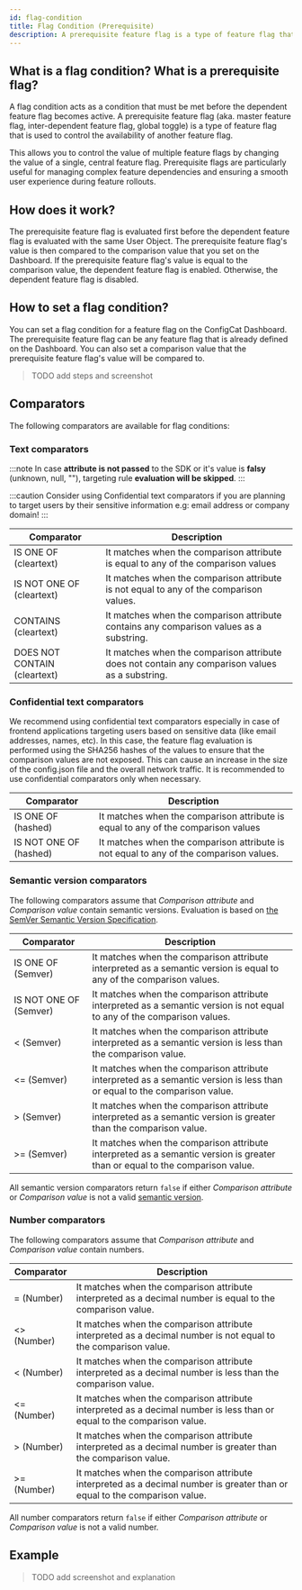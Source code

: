 ```yaml
---
id: flag-condition
title: Flag Condition (Prerequisite)
description: A prerequisite feature flag is a type of feature flag that is used to control the availability of another feature flag.
---
```


## What is a flag condition? What is a prerequisite flag?

A flag condition acts as a condition that must be met before the dependent feature flag becomes active. A prerequisite feature flag (aka. master feature flag, inter-dependent feature flag, global toggle) is a type of feature flag that is used to control the availability of another feature flag. 

This allows you to control the value of multiple feature flags by changing the value of a single, central feature flag. Prerequisite flags are particularly useful for managing complex feature dependencies and ensuring a smooth user experience during feature rollouts.

## How does it work?

The prerequisite feature flag is evaluated first before the dependent feature flag is evaluated with the same User Object. The prerequisite feature flag's value is then compared to the comparison value that you set on the Dashboard. If the prerequisite feature flag's value is equal to the comparison value, the dependent feature flag is enabled. Otherwise, the dependent feature flag is disabled.

## How to set a flag condition?

You can set a flag condition for a feature flag on the ConfigCat Dashboard. The prerequisite feature flag can be any feature flag that is already defined on the Dashboard. You can also set a comparison value that the prerequisite feature flag's value will be compared to.

> TODO add steps and screenshot

## Comparators

The following comparators are available for flag conditions:

### Text comparators

:::note
In case **attribute is not passed** to the SDK or it's value is **falsy** (unknown, null, ""), targeting rule **evaluation will be skipped**.
:::

:::caution
Consider using Confidential text comparators if you are planning to target users by their sensitive information e.g: email address or company domain!
:::

| Comparator                   | Description                                                                                     |
| ---------------------------- | ----------------------------------------------------------------------------------------------- |
| IS ONE OF (cleartext)        | It matches when the comparison attribute is equal to any of the comparison values               |
| IS NOT ONE OF (cleartext)    | It matches when the comparison attribute is not equal to any of the comparison values.          |
| CONTAINS (cleartext)         | It matches when the comparison attribute contains any comparison values as a substring.         |
| DOES NOT CONTAIN (cleartext) | It matches when the comparison attribute does not contain any comparison values as a substring. |

### Confidential text comparators

We recommend using confidential text comparators especially in case of frontend applications targeting users based on sensitive data (like email addresses, names, etc).
In this case, the feature flag evaluation is performed using the SHA256 hashes of the values to ensure that the comparison values are not exposed. This can cause an increase in the size of the config.json file and the overall network traffic. It is recommended to use confidential comparators only when necessary.

| Comparator                      | Description                                                                                |
| ------------------------------- | ------------------------------------------------------------------------------------------ |
| IS ONE OF (hashed)              | It matches when the comparison attribute is equal to any of the comparison values          |
| IS NOT ONE OF (hashed)          | It matches when the comparison attribute is not equal to any of the comparison values.     |

### Semantic version comparators

The following comparators assume that _Comparison attribute_ and _Comparison value_ contain semantic versions.
Evaluation is based on <a target="_blank" href="https://semver.org/">the SemVer Semantic Version Specification</a>.

| Comparator             | Description                                                                                                                  |
| ---------------------- | ---------------------------------------------------------------------------------------------------------------------------- |
| IS ONE OF (Semver)     | It matches when the comparison attribute interpreted as a semantic version is equal to any of the comparison values.         |
| IS NOT ONE OF (Semver) | It matches when the comparison attribute interpreted as a semantic version is not equal to any of the comparison values.     |
| < (Semver)             | It matches when the comparison attribute interpreted as a semantic version is less than the comparison value.                |
| <= (Semver)            | It matches when the comparison attribute interpreted as a semantic version is less than or equal to the comparison value.    |
| \> (Semver)            | It matches when the comparison attribute interpreted as a semantic version is greater than the comparison value.             |
| \>= (Semver)           | It matches when the comparison attribute interpreted as a semantic version is greater than or equal to the comparison value. |

All semantic version comparators return `false` if either _Comparison attribute_ or _Comparison value_ is not a valid <a target="_blank" href="https://semver.org/">semantic version</a>.

### Number comparators

The following comparators assume that _Comparison attribute_ and _Comparison value_ contain numbers.

| Comparator         | Description                                                                                                                |
| ------------------ | -------------------------------------------------------------------------------------------------------------------------- |
| = (Number)         | It matches when the comparison attribute interpreted as a decimal number is equal to the comparison value.                 |
| <&#8203;> (Number) | It matches when the comparison attribute interpreted as a decimal number is not equal to the comparison value.             |
| < (Number)         | It matches when the comparison attribute interpreted as a decimal number is less than the comparison value.                |
| <= (Number)        | It matches when the comparison attribute interpreted as a decimal number is less than or equal to the comparison value.    |
| \> (Number)        | It matches when the comparison attribute interpreted as a decimal number is greater than the comparison value.             |
| \>= (Number)       | It matches when the comparison attribute interpreted as a decimal number is greater than or equal to the comparison value. |

All number comparators return `false` if either _Comparison attribute_ or _Comparison value_ is not a valid number.

## Example

> TODO add screenshot and explanation